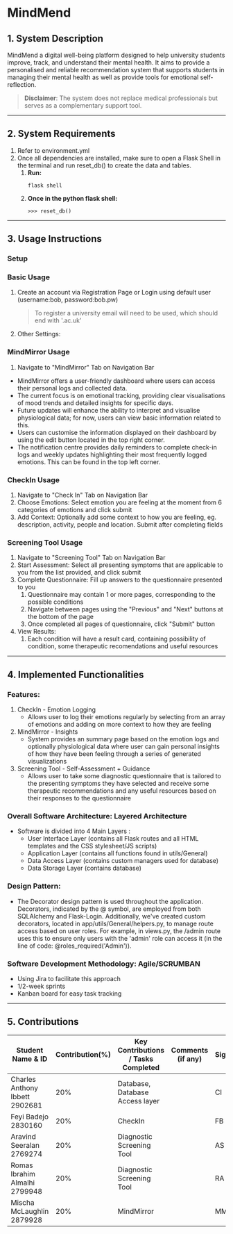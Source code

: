 # MindMend


## 1. System Description
MindMend a digital well-being platform designed to help university students improve, track, and understand their mental health. 
It aims to provide a personalised and reliable recommendation system that supports students in managing their mental health 
as well as provide tools for emotional self-reflection. 

>**Disclaimer**: The system does not replace medical professionals but serves as a complementary support tool.

---

## 2. System Requirements
1. Refer to environment.yml
2. Once all dependencies are installed, make sure to open a Flask Shell in the terminal and run reset_db() to create the data and tables.
    1. **Run:**
        ```
       flask shell
       ```
   2. **Once in the python flask shell:**
      ```
      >>> reset_db()
      ```

---

## 3. Usage Instructions
### Setup
### Basic Usage
1. Create an account via Registration Page or Login using default user (username:bob, password:bob.pw)
   > To register a university email will need to be used, which should end with '.ac.uk'
2. Other Settings:
###  MindMirror Usage
1. Navigate to "MindMirror" Tab on Navigation Bar
- MindMirror offers a user-friendly dashboard where users can access their personal logs and collected data.
- The current focus is on emotional tracking, providing clear visualisations of mood trends and detailed insights for specific days.
- Future updates will enhance the ability to interpret and visualise physiological data; for now, users can view basic information related to this.
- Users can customise the information displayed on their dashboard by using the edit button located in the top right corner.
- The notification centre provides daily reminders to complete check-in logs and weekly updates highlighting their most frequently logged emotions. This can be found in the top left corner. 
###  CheckIn Usage
1. Navigate to "Check In" Tab on Navigation Bar
2. Choose Emotions: Select emotion you are feeling at the moment from 6 categories of emotions and click submit
3. Add Context: Optionally add some context to how you are feeling, eg. description, activity, people and location. Submit after completing fields
### Screening Tool Usage
1. Navigate to "Screening Tool" Tab on Navigation Bar
2. Start Assessment: Select all presenting symptoms that are applicable to you from the list provided, and click submit
3. Complete Questionnaire: Fill up answers to the questionnaire presented to you
   1. Questionnaire may contain 1 or more pages, corresponding to the possible conditions
   2. Navigate between pages using the "Previous" and "Next" buttons at the bottom of the page
   3. Once completed all pages of questionnaire, click "Submit" button
4. View Results:
   1. Each condition will have a result card, containing possibility of condition, some therapeutic recomendations and useful resources

---

## 4. Implemented Functionalities
###  Features:
  1. CheckIn - Emotion Logging
     - Allows user to log their emotions regularly by selecting from an array of emotions and adding on more context to how they are feeling
  2. MindMirror - Insights 
     - System provides an summary page based on the emotion logs and optionally physiological data where user can gain personal insights of how they have been feeling through a series of generated visualizations
  3. Screening Tool - Self-Assessment + Guidance 
     - Allows user to take some diagnostic questionnaire that is tailored to the presenting symptoms they have selected and receive some therapeutic recommendations and any useful resources based on their responses to the questionnaire
###  Overall Software Architecture: Layered Architecture
  - Software is divided into 4 Main Layers : 
    - User Interface Layer (contains all Flask routes and all HTML templates and the CSS stylesheet/JS scripts)
    - Application Layer (contains all functions found in utils/General)
    - Data Access Layer (contains custom managers used for database)
    - Data Storage Layer (contains database)
###  Design Pattern:
-  The Decorator design pattern is used throughout the application.  Decorators, indicated by the @ symbol, are employed from both SQLAlchemy and Flask-Login.  Additionally, we've created custom decorators, located in app/utils/General/helpers.py, to manage route access based on user roles.  For example, in views.py, the /admin route uses this to ensure only users with the 'admin' role can access it (in the line of code: @roles_required('Admin')). 
### Software Development Methodology: Agile/SCRUMBAN
- Using Jira to facilitate this approach
- 1/2-week sprints
- Kanban board for easy task tracking

---

## 5. Contributions
| Student Name & ID | Contribution(%) | Key Contributions / Tasks Completed | Comments (if any) | Signature |
|-------------------|-----------------|-------------------------------------|-------------------|-----------|
|Charles Anthony Ibbett 2902681| 20%             |Database, Database Access layer   |                   |     CI      |
|Feyi Badejo 2830160 | 20%             |               CheckIn                      |                   |   FB        |
|Aravind Seeralan 2769274| 20%             | Diagnostic Screening Tool           |                   | AS        |
|Romas Ibrahim Almalhi 2799948| 20%             | Diagnostic Screening Tool           |                   | RA        |
|Mischa McLaughlin 2879928| 20%             | MindMirror                          |                   | MM        |
